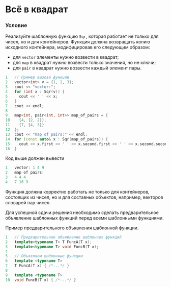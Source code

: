 # Всё в квадрат

### Условие

Реализуйте шаблонную функцию `Sqr`, которая работает не только для чисел, но и для контейнеров. Функция должна возвращать копию исходного контейнера, модифицировав его следующим образом:

* для `vector` элементы нужно возвести в квадрат;
* для `map` в квадрат нужно возвести только значения, но не ключи;
* для `pair` в квадрат нужно возвести каждый элемент пары.

```c++
1   // Пример вызова функции
2   vector<int> v = {1, 2, 3};
3   cout << "vector:";
4   for (int x : Sqr(v)) {
5     cout << ' ' << x;
6   }
7   cout << endl;
8
9   map<int, pair<int, int>> map_of_pairs = {
10    {4, {2, 2}},
11    {7, {4, 3}}
12  };
13  cout << "map of pairs:" << endl;
14  for (const auto& x : Sqr(map_of_pairs)) {
15    cout << x.first << ' ' << x.second.first << ' ' << x.second.second << endl;
16  }
```

Код выше должен вывести

```objectivec
1   vector: 1 4 9
2   map of pairs:
3   4 4 4
4   7 16 9
```

Функция должна корректно работать не только для контейнеров, состоящих из чисел, но и для составных объектов, например, векторов словарей пар чисел.

Для успешной сдачи решения необходимо сделать предварительное объявление шаблонных функций перед всеми шаблонными функциями.

Пример предварительного объявления шаблонной функции.

```c++
1   // Предварительное объявление шаблонных функций
2   template<typename T> T FuncA(T x);
3   template<typename T> void FuncB(T x);
4
5   // Объявляем шаблонные функции
6   template <typename T>
7   T FuncA(T x) { /*...*/ }
8
9   template <typename T>
10  void FuncB(T x) { /*...*/ }
```
